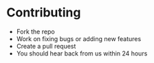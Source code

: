 # Contributing
- Fork the repo
- Work on fixing bugs or adding new features
- Create a pull request
- You should hear back from us within 24 hours
